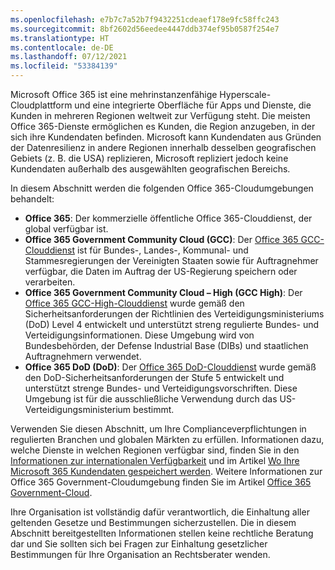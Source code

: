 ```yaml
---
ms.openlocfilehash: e7b7c7a52b7f9432251cdeaef178e9fc58ffc243
ms.sourcegitcommit: 8bf2602d56eedee4447ddb374ef95b0587f254e7
ms.translationtype: HT
ms.contentlocale: de-DE
ms.lasthandoff: 07/12/2021
ms.locfileid: "53384139"
---
```

<!-- This file is a part of all Office 365 compliance offering topics. Please coordinate with Robert Mazzoli (robmazz) for any changes.-->

Microsoft Office 365 ist eine mehrinstanzenfähige Hyperscale-Cloudplattform und eine integrierte Oberfläche für Apps und Dienste, die Kunden in mehreren Regionen weltweit zur Verfügung steht. Die meisten Office 365-Dienste ermöglichen es Kunden, die Region anzugeben, in der sich ihre Kundendaten befinden. Microsoft kann Kundendaten aus Gründen der Datenresilienz in andere Regionen innerhalb desselben geografischen Gebiets (z. B. die USA) replizieren, Microsoft repliziert jedoch keine Kundendaten außerhalb des ausgewählten geografischen Bereichs.

In diesem Abschnitt werden die folgenden Office 365-Cloudumgebungen behandelt:

- **Office 365**: Der kommerzielle öffentliche Office 365-Clouddienst, der global verfügbar ist.
- **Office 365 Government Community Cloud (GCC)**: Der [Office 365 GCC-Clouddienst](/office365/servicedescriptions/office-365-platform-service-description/office-365-us-government/gcc) ist für Bundes-, Landes-, Kommunal- und Stammesregierungen der Vereinigten Staaten sowie für Auftragnehmer verfügbar, die Daten im Auftrag der US-Regierung speichern oder verarbeiten.
- **Office 365 Government Community Cloud – High (GCC High)**: Der [Office 365 GCC-High-Clouddienst](/office365/servicedescriptions/office-365-platform-service-description/office-365-us-government/gcc-high-and-dod) wurde gemäß den Sicherheitsanforderungen der Richtlinien des Verteidigungsministeriums (DoD) Level 4 entwickelt und unterstützt streng regulierte Bundes- und Verteidigungsinformationen. Diese Umgebung wird von Bundesbehörden, der Defense Industrial Base (DIBs) und staatlichen Auftragnehmern verwendet.
- **Office 365 DoD (DoD)**: Der [Office 365 DoD-Clouddienst](/office365/servicedescriptions/office-365-platform-service-description/office-365-us-government/gcc-high-and-dod) wurde gemäß den DoD-Sicherheitsanforderungen der Stufe 5 entwickelt und unterstützt strenge Bundes- und Verteidigungsvorschriften. Diese Umgebung ist für die ausschließliche Verwendung durch das US-Verteidigungsministerium bestimmt.

Verwenden Sie diesen Abschnitt, um Ihre Complianceverpflichtungen in regulierten Branchen und globalen Märkten zu erfüllen. Informationen dazu, welche Dienste in welchen Regionen verfügbar sind, finden Sie in den [Informationen zur internationalen Verfügbarkeit](https://products.office.com/business/international-availability) und im Artikel [Wo Ihre Microsoft 365 Kundendaten gespeichert werden](/microsoft-365/enterprise/o365-data-locations). Weitere Informationen zur Office 365 Government-Cloudumgebung finden Sie im Artikel [Office 365 Government-Cloud](/office365/servicedescriptions/office-365-platform-service-description/office-365-us-government/office-365-us-government).

Ihre Organisation ist vollständig dafür verantwortlich, die Einhaltung aller geltenden Gesetze und Bestimmungen sicherzustellen. Die in diesem Abschnitt bereitgestellten Informationen stellen keine rechtliche Beratung dar und Sie sollten sich bei Fragen zur Einhaltung gesetzlicher Bestimmungen für Ihre Organisation an Rechtsberater wenden.
